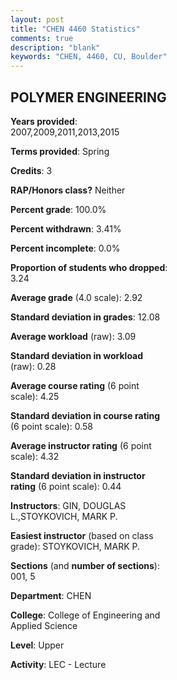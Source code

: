 ```yaml
---
layout: post
title: "CHEN 4460 Statistics"
comments: true
description: "blank"
keywords: "CHEN, 4460, CU, Boulder"
--- 
```

<head>
<script src="https://ajax.googleapis.com/ajax/libs/jquery/2.1.3/jquery.min.js"></script>
<script src="https://dl.dropboxusercontent.com/s/pc42nxpaw1ea4o9/highcharts.js?dl=0"></script>
<!-- <script src="../assets/js/highcharts.js"></script> -->
<style type="text/css">@font-face {
	font-family: "Bebas Neue";
	src: url(https://www.filehosting.org/file/details/544349/BebasNeue%20Regular.otf) format("opentype");
	}
	h1.Bebas { 
		font-family: "Bebas Neue", Verdana, Tahoma;
	}
</style>
</head>
<body>
	<div id="container" style="float: right; width: 45%; height: 88%; margin-left: 2.5%; margin-right: 2.5%;"></div>
	<script language="JavaScript">
		$(document).ready(function() {
		var chart = {type: 'column'};
		var title = {text: 'Grade Distribution'};
		var xAxis = {categories: ['A','B','C','D','F'],crosshair: true};
		var yAxis = {min: 0,title: {text: 'Percentage'}};
		var tooltip = {headerFormat: '<center><b><span style="font-size:20px">{point.key}</span></b></center>',
		               pointFormat: '<td style="padding:0"><b>{point.y:.1f}%</b></td>',
		               footerFormat: '</table>',shared: true,useHTML: true};
		var plotOptions = {column: {pointPadding: 0.0,borderWidth: 0}};  
		var credits = {enabled: false};var series= [{name: 'Percent',data: [31.23,40.52,22.68,1.86,3.72,]}];
		var json = {};
		json.chart = chart;
		json.title = title;
		json.tooltip = tooltip;
		json.xAxis = xAxis;
		json.yAxis = yAxis;  
		json.series = series;
		json.plotOptions = plotOptions;  
		json.credits = credits;
		$('#container').highcharts(json);
	});
	</script>
</body>
			   
## POLYMER ENGINEERING

**Years provided**: 2007,2009,2011,2013,2015

**Terms provided**: Spring

**Credits**: 3

**RAP/Honors class?** Neither

**Percent grade**: 100.0%

**Percent withdrawn**: 3.41%

**Percent incomplete**: 0.0%

**Proportion of students who dropped**: 3.24

**Average grade** (4.0 scale): 2.92

**Standard deviation in grades**: 12.08

**Average workload** (raw): 3.09

**Standard deviation in workload** (raw): 0.28

**Average course rating** (6 point scale): 4.25

**Standard deviation in course rating** (6 point scale): 0.58

**Average instructor rating** (6 point scale): 4.32

**Standard deviation in instructor rating** (6 point scale): 0.44

**Instructors**: GIN, DOUGLAS L.,STOYKOVICH, MARK P.

**Easiest instructor** (based on class grade): STOYKOVICH, MARK P.

**Sections** (and **number of sections**): 001, 5

**Department**: CHEN

**College**: College of Engineering and Applied Science

**Level**: Upper

**Activity**: LEC - Lecture